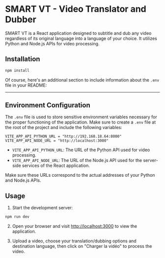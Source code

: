 # SMART VT - Video Translator and Dubber

SMART VT is a React application designed to subtitle and dub any video regardless of its original language into a language of your choice. It utilizes Python and Node.js APIs for video processing.

## Installation

```bash
npm install
```

Of course, here's an additional section to include information about the `.env` file in your README:

---

## Environment Configuration

The `.env` file is used to store sensitive environment variables necessary for the proper functioning of the application. Make sure to create a `.env` file at the root of the project and include the following variables:

```plaintext
VITE_APP_API_PYTHON_URL = "http://192.168.18.64:8000"
VITE_APP_API_NODE_URL = "http://localhost:3000"
```

- `VITE_APP_API_PYTHON_URL`: The URL of the Python API used for video processing.
- `VITE_APP_API_NODE_URL`: The URL of the Node.js API used for the server-side services of the React application.

Make sure these URLs correspond to the actual addresses of your Python and Node.js APIs.

## Usage

1. Start the development server:

```bash
npm run dev
```

2. Open your browser and visit [http://localhost:3000](http://localhost:3000) to view the application.

3. Upload a video, choose your translation/dubbing options and destination language, then click on "Charger la vidéo" to process the video.